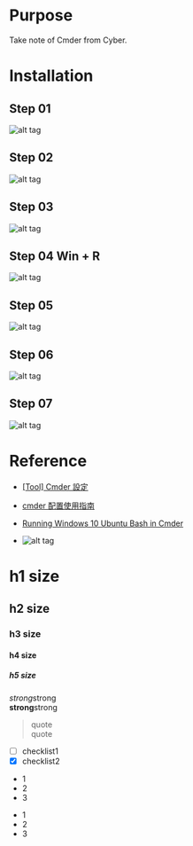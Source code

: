 # Purpose
Take note of Cmder from Cyber.

# Installation
## Step 01
![alt tag](https://i.imgur.com/c9mKoaK.jpg)  
## Step 02
![alt tag](https://i.imgur.com/wDGFR8m.jpg)  
## Step 03
![alt tag](https://i.imgur.com/wTAUI9z.jpg)  
## Step 04 Win + R
![alt tag](https://i.imgur.com/Ft5FTLk.jpg)  
## Step 05
![alt tag](https://i.imgur.com/SIhizF8.jpg)  
## Step 06
![alt tag](https://i.imgur.com/69cINOu.jpg)  
## Step 07
![alt tag](https://i.imgur.com/vcMa1Nw.jpg)  

# Reference
* [[Tool] Cmder 設定 ](https://zwindr.blogspot.com/2016/01/cmder-setting-1.html)
* [cmder 配置使用指南](https://www.jianshu.com/p/979db1a96f6d)
* [Running Windows 10 Ubuntu Bash in Cmder](https://gingter.org/2016/11/16/running-windows-10-ubuntu-bash-in-cmder/)

* []()
![alt tag]()

# h1 size

## h2 size

### h3 size

#### h4 size

##### h5 size

*strong*strong  
**strong**strong  

> quote  
> quote

- [ ] checklist1
- [x] checklist2

* 1
* 2
* 3

- 1
- 2
- 3
